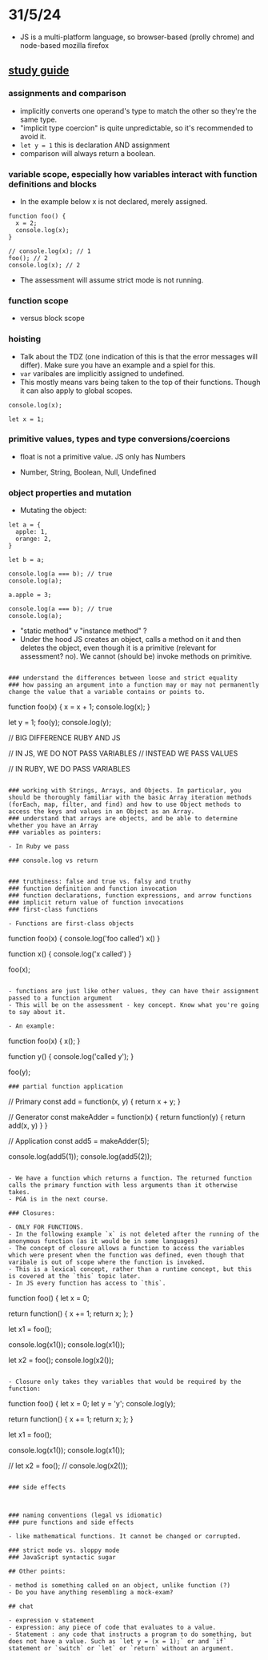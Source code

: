 # 31/5/24

- JS is a multi-platform language, so browser-based (prolly chrome)  and node-based mozilla firefox

## [study guide](https://launchschool.com/lessons/56ad2094/assignments/2ec8fa4d)

### assignments and comparison

- implicitly converts one operand's type to match the other so they're the same type.
- "implicit type coercion" is quite unpredictable, so it's recommended to avoid it. 
- `let y = 1` this is declaration AND assignment
- comparison will always return a boolean.

### variable scope, especially how variables interact with function definitions and blocks

- In the example below x is not declared, merely assigned.

```
function foo() {
  x = 2;
  console.log(x);
}

// console.log(x); // 1
foo(); // 2
console.log(x); // 2
```

- The assessment will assume strict mode is not running. 

### function scope

- versus block scope

### hoisting

- Talk about the TDZ (one indication of this is that the error messages will differ). Make sure you have an example and a spiel for this.
- `var` varibales are implicitly assigned to undefined.
- This mostly means vars being taken to the top of their functions. Though it can also apply to global scopes. 

```
console.log(x);

let x = 1;
```

### primitive values, types and type conversions/coercions

- float is not a primitive value. JS only has Numbers

- Number, String, Boolean, Null, Undefined

### object properties and mutation

- Mutating the object:

```
let a = {
  apple: 1,
  orange: 2,
}

let b = a;

console.log(a === b); // true
console.log(a);

a.apple = 3;

console.log(a === b); // true
console.log(a);
```

- "static method" v "instance method" ?
- Under the hood JS creates an object, calls a method on it and then deletes the object, even though it is a primitive (relevant for assessment? no). We cannot (should be) invoke methods on primitive.

```

### understand the differences between loose and strict equality
### how passing an argument into a function may or may not permanently change the value that a variable contains or points to.

```
function foo(x) {
  x = x + 1;
  console.log(x);
}

let y = 1;
foo(y);
console.log(y);


// BIG DIFFERENCE RUBY AND JS

// IN JS, WE DO NOT PASS VARIABLES
// INSTEAD WE PASS VALUES

// IN RUBY, WE DO PASS VARIABLES
```

### working with Strings, Arrays, and Objects. In particular, you should be thoroughly familiar with the basic Array iteration methods (forEach, map, filter, and find) and how to use Object methods to access the keys and values in an Object as an Array.
### understand that arrays are objects, and be able to determine whether you have an Array
### variables as pointers:

- In Ruby we pass

### console.log vs return


### truthiness: false and true vs. falsy and truthy
### function definition and function invocation
### function declarations, function expressions, and arrow functions
### implicit return value of function invocations
### first-class functions

- Functions are first-class objects

```
function foo(x) {
  console.log('foo called')
  x()
}

function x() {
  console.log('x called')
}

foo(x);
```

- functions are just like other values, they can have their assignment passed to a function argument
- This will be on the assessment - key concept. Know what you're going to say about it.

- An example:

```
function foo(x) {
  x();
}

function y() {
  console.log('called y');
}

foo(y);
```
### partial function application

```
// Primary
const add = function(x, y) {
  return x + y;
}

// Generator
const makeAdder = function(x) {
  return function(y) {
    return add(x, y)
  }
}

// Application
const add5 = makeAdder(5);

console.log(add5(1));
console.log(add5(2));
```

- We have a function which returns a function. The returned function calls the primary function with less arguments than it otherwise takes.
- PGA is in the next course.

### Closures:

- ONLY FOR FUNCTIONS.
- In the following example `x` is not deleted after the running of the anonymous function (as it would be in some languages)
- The concept of closure allows a function to access the variables which were present when the function was defined, even though that varibale is out of scope where the function is invoked.
- This is a lexical concept, rather than a runtime concept, but this is covered at the `this` topic later.
- In JS every function has access to `this`.

```
function foo() {
  let x = 0;

  return function() {
    x += 1;
    return x;
  };
}

let x1 = foo();

console.log(x1());
console.log(x1());


let x2 = foo();
console.log(x2());
```

- Closure only takes they variables that would be required by the function:

```
function foo() {
  let x = 0;
  let y = 'y';
  console.log(y);

  return function() {
    x += 1;
    return x;
  };
}

let x1 = foo();

console.log(x1());
console.log(x1());


// let x2 = foo();
// console.log(x2());
```

### side effects



### naming conventions (legal vs idiomatic)
### pure functions and side effects

- like mathematical functions. It cannot be changed or corrupted.

### strict mode vs. sloppy mode
### JavaScript syntactic sugar

## Other points:

- method is something called on an object, unlike function (?)
- Do you have anything resembling a mock-exam?

## chat

- expression v statement
- expression: any piece of code that evaluates to a value.
- Statement : any code that instructs a program to do something, but does not have a value. Such as `let y = (x = 1);` or and `if` statement or `switch` or `let` or `return` without an argument.

